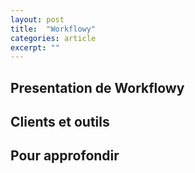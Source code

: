 ```yaml
---
layout: post
title:  "Workflowy"
categories: article
excerpt: ""
---
```

## Presentation de Workflowy

## Clients et outils

## Pour approfondir
